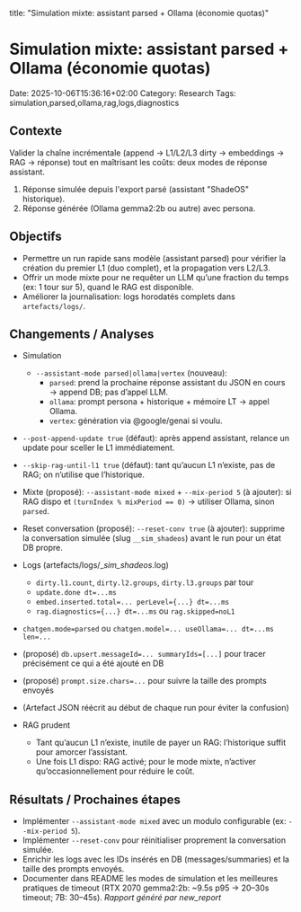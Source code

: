 title: "Simulation mixte: assistant parsed + Ollama (économie quotas)"

# Simulation mixte: assistant parsed + Ollama (économie quotas)

Date: 2025-10-06T15:36:16+02:00
Category: Research
Tags: simulation,parsed,ollama,rag,logs,diagnostics

## Contexte
Valider la chaîne incrémentale (append → L1/L2/L3 dirty → embeddings → RAG → réponse) tout en maîtrisant les coûts: deux modes de réponse assistant.
1) Réponse simulée depuis l'export parsé (assistant "ShadeOS" historique).
2) Réponse générée (Ollama gemma2:2b ou autre) avec persona.
## Objectifs
 - Permettre un run rapide sans modèle (assistant parsed) pour vérifier la création du premier L1 (duo complet), et la propagation vers L2/L3.
 - Offrir un mode mixte pour ne requêter un LLM qu’une fraction du temps (ex: 1 tour sur 5), quand le RAG est disponible.
 - Améliorer la journalisation: logs horodatés complets dans `artefacts/logs/`.
## Changements / Analyses
 - Simulation
   - `--assistant-mode parsed|ollama|vertex` (nouveau):
     - `parsed`: prend la prochaine réponse assistant du JSON en cours → append DB; pas d’appel LLM.
     - `ollama`: prompt persona + historique + mémoire LT → appel Ollama.
     - `vertex`: génération via @google/genai si voulu.
  - `--post-append-update true` (défaut): après append assistant, relance un update pour sceller le L1 immédiatement.
  - `--skip-rag-until-l1 true` (défaut): tant qu’aucun L1 n’existe, pas de RAG; on n’utilise que l’historique.
  - Mixte (proposé): `--assistant-mode mixed` + `--mix-period 5` (à ajouter): si RAG dispo et `(turnIndex % mixPeriod == 0)` → utiliser Ollama, sinon `parsed`.
  - Reset conversation (proposé): `--reset-conv true` (à ajouter): supprime la conversation simulée (slug `__sim_shadeos`) avant le run pour un état DB propre.

 - Logs (artefacts/logs/<slug>__sim_shadeos_<ts>.log)
   - `dirty.l1.count`, `dirty.l2.groups`, `dirty.l3.groups` par tour
   - `update.done dt=...ms`
   - `embed.inserted.total=... perLevel={...} dt=...ms`
   - `rag.diagnostics={...} dt=...ms` ou `rag.skipped=noL1`
  - `chatgen.mode=parsed` ou `chatgen.model=... useOllama=... dt=...ms len=...`
  - (proposé) `db.upsert.messageId=... summaryIds=[...]` pour tracer précisément ce qui a été ajouté en DB
  - (proposé) `prompt.size.chars=...` pour suivre la taille des prompts envoyés
  - (Artefact JSON réécrit au début de chaque run pour éviter la confusion)

 - RAG prudent
   - Tant qu’aucun L1 n’existe, inutile de payer un RAG: l’historique suffit pour amorcer l’assistant.
   - Une fois L1 dispo: RAG activé; pour le mode mixte, n’activer qu’occasionnellement pour réduire le coût.
## Résultats / Prochaines étapes
 - Implémenter `--assistant-mode mixed` avec un modulo configurable (ex: `--mix-period 5`).
 - Implémenter `--reset-conv` pour réinitialiser proprement la conversation simulée.
 - Enrichir les logs avec les IDs insérés en DB (messages/summaries) et la taille des prompts envoyés.
 - Documenter dans README les modes de simulation et les meilleures pratiques de timeout (RTX 2070 gemma2:2b: ~9.5s p95 → 20–30s timeout; 7B: 30–45s).
*Rapport généré par new_report*
